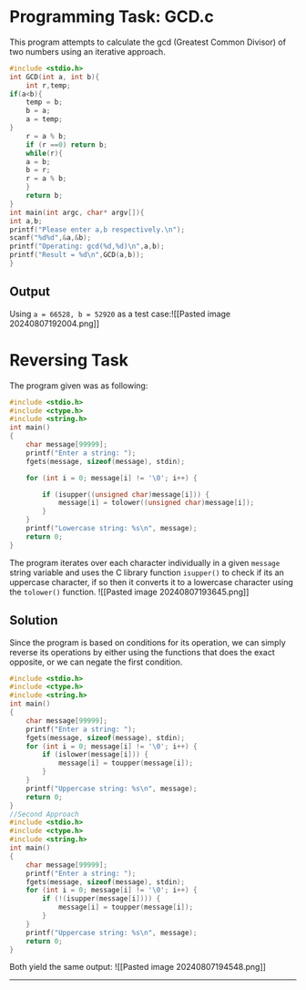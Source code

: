 # Programming Task: GCD.c
This program attempts to calculate the gcd (Greatest Common Divisor) of two numbers using an iterative approach.
```c
#include <stdio.h>
int GCD(int a, int b){
    int r,temp;
if(a<b){
    temp = b;
    b = a;
    a = temp;
}
    r = a % b;
    if (r ==0) return b;
    while(r){
    a = b;
    b = r;
    r = a % b;
    }
    return b;
}
int main(int argc, char* argv[]){
int a,b;
printf("Please enter a,b respectively.\n");
scanf("%d%d",&a,&b);
printf("Operating: gcd(%d,%d)\n",a,b);
printf("Result = %d\n",GCD(a,b));
}
```
## Output
Using `a = 66528, b = 52920` as a test case:![[Pasted image 20240807192004.png]]
# Reversing Task
The program given was as following:
```c
#include <stdio.h>
#include <ctype.h>
#include <string.h>
int main()
{
    char message[99999];
    printf("Enter a string: ");
    fgets(message, sizeof(message), stdin);

    for (int i = 0; message[i] != '\0'; i++) {

        if (isupper((unsigned char)message[i])) {
            message[i] = tolower((unsigned char)message[i]);
        }
    }
    printf("Lowercase string: %s\n", message);
    return 0;
}
```
The program iterates over each character individually in a given `message` string variable and uses the C library function `isupper()` to check if its an uppercase character, if so then it converts it to a lowercase character using the `tolower()` function.
![[Pasted image 20240807193645.png]]
## Solution
Since the program is based on conditions for its operation, we can simply reverse its operations by either using the functions that does the exact opposite, or we can negate the first condition.
```c
#include <stdio.h>
#include <ctype.h>
#include <string.h>
int main()
{
    char message[99999];
    printf("Enter a string: ");
    fgets(message, sizeof(message), stdin);
    for (int i = 0; message[i] != '\0'; i++) {
        if (islower(message[i])) {
            message[i] = toupper(message[i]);
        }
    }
    printf("Uppercase string: %s\n", message);
    return 0;
}
//Second Approach
#include <stdio.h>
#include <ctype.h>
#include <string.h>
int main()
{
    char message[99999];
    printf("Enter a string: ");
    fgets(message, sizeof(message), stdin);
    for (int i = 0; message[i] != '\0'; i++) {
        if (!(isupper(message[i]))) {
            message[i] = toupper(message[i]);
        }
    }
    printf("Uppercase string: %s\n", message);
    return 0;
}
```

Both yield the same output: ![[Pasted image 20240807194548.png]]

---
